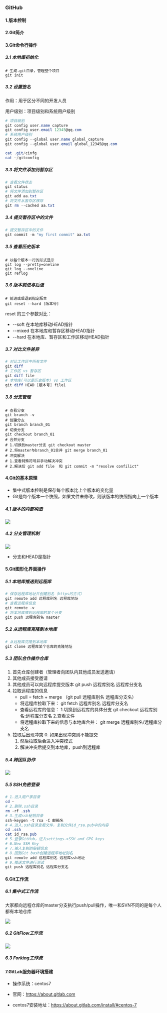 ### GitHub

#### 1.版本控制

#### 2.Git简介

#### 3.Git命令行操作

##### 3.1 本地库初始化

```shell
# 生成.git目录，管理整个项目
git init
```

##### 3.2 设置签名

作用：用于区分不同的开发人员

用户级别：项目级别和系统用户级别

```powershell
# 项目级别
git config user.name capture
git config user.email 12345@qq.com
# 系统用户级别
git config --global user.name global_capture
git config --global user.email global_12345@qq.com

cat .git/cinfg
cat ~/gitconfig
```

##### 3.3 将文件添加到暂存区

```powershell
# 查看文件状态
git status
# 将文件添加到暂存区
git add aa.txt
# 将文件从暂存区移除
git rm --cached aa.txt
```

##### 3.4 提交暂存区中的文件

```powershell
# 提交暂存区中的文件
git commit -m "my first commit" aa.txt
```

##### 3.5 查看历史版本

```shell
# 以每个版本一行的形式显示
git log --pretty=oneline
git log --oneline
git reflog
```

##### 3.6 版本前进与后退

```shell
# 前进或后退到指定版本
git reset --hard [版本号]
```

reset 的三个参数对比：

- --soft 在本地库移动HEAD指针
- --mixed 在本地库和暂存区移动HEAD指针
- --hard 在本地库、暂存区和工作区移动HEAD指针

##### 3.7 对比文件差异

```powershell
# 对比工作区中所有文件
git diff
# 工作区 vs 暂存区
git diff file
# 本地库(可以是历史版本) vs 工作区
git diff HEAD [版本号] file1
```



##### 3.8 分支管理

```shell
# 查看分支
git branch -v
# 创建分支
git branch branch_01
# 切换分支
git checkout branch_01
# 合并分支
# 1.切换到master分支 git checkout master
# 2.将master与branch_01合并 git merge branch_01
# 冲突解决
# 1.查看特殊符号并手动解决冲突
# 2.解决后 git add file  和 git commit -m "resolve confilict"
```



#### 4.Git的基本原理

- 集中式版本控制是保存每个版本比上个版本的变化量
- Git是每个版本一个快照，如果文件未修改，则该版本的快照指向上一个版本

##### 4.1 版本的内部构造

![](..\img\GitHub\Git版本的内部构造.jpg)

##### 4.2 分支管理机制

![](..\img\GitHub\Git分支管理机制.jpg)

- 分支和HEAD是指针

#### 5.Git图形化界面操作

##### 5.1 本地库推送到远程库

```powershell
# 保存远程库地址并创建别名（https的方式）
git remote add 远程库别名 远程库地址
# 查看远程库信息
git remote -v
# 将本地库推到远程库的某个分支
git push 远程库别名 master
```

##### 5.2 从远程库克隆到本地库

```powershell
# 从远程库克隆到本地库
git clone 远程库某个仓库的克隆地址
```

##### 5.3 团队合作操作仓库

1. 首先仓库创建者（管理者向团队内其他成员发送邀请）
2. 其他成员接受邀请
3. 其他成员可以向远程库提交版本 git push 远程库别名 远程库分支名
4. 拉取远程库的信息
   - pull = fetch + merge （git pull 远程库别名 远程库分支名）
   - 将远程库拉取下来：   git fetch 远程库别名 远程库分支名
   - 查看远程库的信息：   1.切换到远程库的具体分支   git checkout 远程库别名:远程库分支名  2.查看文件
   - 将远程库拉取下来的信息与本地库合并：    git merge 远程库别名/远程库分支名
5. 拉取后出现冲突
   0. 如果出现冲突则不能提交
   1. 然后拉取后会进入冲突模式
   2. 解决冲突后提交到本地库，push到远程库

##### 5.4 跨团队协作

![](..\img\GitHub\Git项目跨团队协作开发.jpg)

##### 5.5 SSH免密登录

```powershell
# 1.进入用户家目录
cd ~
# 2.删除.ssh目录
rm -rf .ssh
# 3.生成ssh秘钥目录
ssh-keygen -t rsa -C 邮箱名
# 4.进入.ssh目录查看文件，复制文件id_rsa.pub中的内容
cd .ssh
cat id_rsa.pub
# 5.登录GitHub，进入settings->SSH and GPG keys
# 6.New SSH Key
# 7.输入复制的秘钥信息
# 8.回到Git bash创建远程库地址别名
git remote add 远程库别名 远程库ssh地址
# 9.推送文件进行测试
git push 远程库别名 远程库分支名
```

#### 6.Git工作流

##### 6.1 集中式工作流

大家都向远程仓库的master分支执行push/pull操作，唯一和SVN不同的是每个人都有本地仓库

![](..\img\GitHub\集中式工作流.jpg)

##### 6.2 GitFlow工作流

![](..\img\GitHub\GitFlow工作流.jpg)

##### 6.3 Forking工作流



#### 7.GitLab服务器环境搭建

- 操作系统：centos7

- 官网：https://about.gitlab.com
- centos7安装地址：https://about.gitlab.com/install/#centos-7



